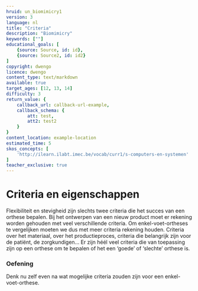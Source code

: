```yaml
---
hruid: un_biomimicry1
version: 3
language: nl
title: "Criteria"
description: "Biomimicry"
keywords: [""]
educational_goals: [
    {source: Source, id: id}, 
    {source: Source2, id: id2}
]
copyright: dwengo
licence: dwengo
content_type: text/markdown
available: true
target_ages: [12, 13, 14]
difficulty: 3
return_value: {
    callback_url: callback-url-example,
    callback_schema: {
        att: test,
        att2: test2
    }
}
content_location: example-location
estimated_time: 5
skos_concepts: [
    'http://ilearn.ilabt.imec.be/vocab/curr1/s-computers-en-systemen'
]
teacher_exclusive: true
---
```


# Criteria en eigenschappen

Flexibiliteit en stevigheid zijn slechts twee criteria die het succes van een orthese bepalen. Bij het ontwerpen van een nieuw product moet er rekening worden gehouden met veel verschillende criteria. Om enkel-voet-ortheses te vergelijken moeten we dus met meer criteria rekening houden. Criteria over het materiaal, over het productieproces, criteria die belangrijk zijn voor de patiënt, de zorgkundigen… 
Er zijn héél veel criteria die van toepassing zijn op een orthese om te bepalen of het een ‘goede’ of ‘slechte’ orthese is.

### Oefening
Denk nu zelf even na wat mogelijke criteria zouden zijn voor een enkel-voet-orthese. 



